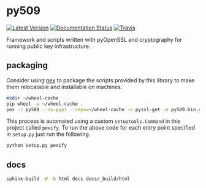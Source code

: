 # py509

[![Latest Version](https://img.shields.io/pypi/v/py509.svg)](https://pypi.python.org/pypi/py509/)
[![Documentation Status](https://readthedocs.org/projects/py509/badge/?version=latest)](https://readthedocs.org/projects/py509/?badge=latest)
[![Travis](https://secure.travis-ci.org/sholsapp/py509.png?branch=master)](https://travis-ci.org/sholsapp/py509)

Framework and scripts written with pyOpenSSL and cryptography for running
public key infrastructure.

## packaging

Consider using [pex](https://pex.readthedocs.org/en/latest/index.html) to
package the scripts provided by this library to make them relocatable and
installable on machines.

```bash
mkdir ~/wheel-cache
pip wheel -w ~/wheel-cache .
pex -r py509 --no-pypi --repo=~/wheel-cache -o pyssl-get -e py509.bin.get:main
```

This process is automated using a custom `setuptools.Command` in this project
called `pexify`. To run the above code for each entry point specified in
`setup.py` just run the following.

```bash
python setup.py pexify
```

## docs

```bash
sphinx-build -W -b html docs docs/_build/html
```
